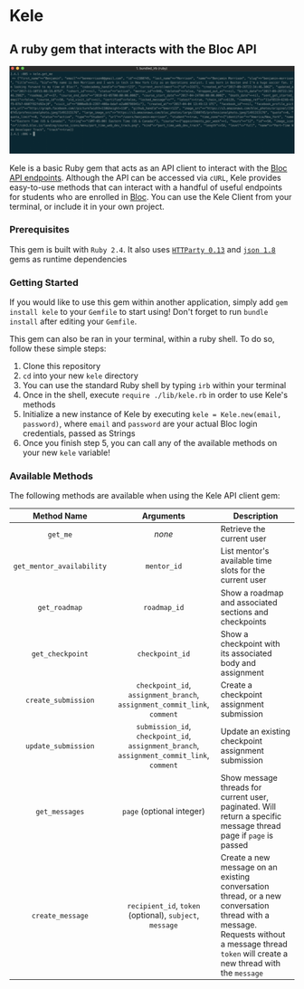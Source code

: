 # Kele
## A ruby gem that interacts with the Bloc API

![](img/kele_api_client.png)

Kele is a basic Ruby gem that acts as an API client to interact with the [Bloc API endpoints](https://blocapi.docs.apiary.io/#). Although the API can be accessed via `cURL`, Kele provides easy-to-use methods that can interact with a handful of useful endpoints for students who are enrolled in [Bloc](https://www.bloc.io). You can use the Kele Client from your terminal, or include it in your own project.

### Prerequisites

This gem is built with `Ruby 2.4`. It also uses [`HTTParty 0.13`](https://github.com/jnunemaker/httparty) and [`json 1.8`](https://rubygems.org/gems/json/versions/1.8.3) gems as runtime dependencies

### Getting Started

If you would like to use this gem within another application, simply add `gem install kele` to your `Gemfile` to start using! Don't forget to run `bundle install` after editing your `Gemfile`.

This gem can also be ran in your terminal, within a ruby shell. To do so, follow these simple steps:

1. Clone this repository
2. `cd` into your new `kele` directory
3. You can use the standard Ruby shell by typing `irb` within your terminal
4. Once in the shell, execute `require ./lib/kele.rb` in order to use Kele's methods
5. Initialize a new instance of Kele by executing `kele = Kele.new(email, password)`, where `email` and `password` are your actual Bloc login credentials, passed as Strings
6. Once you finish step 5, you can call any of the available methods on your new `kele` variable!

### Available Methods

The following methods are available when using the Kele API client gem:

| **Method Name** | **Arguments** | **Description** |
| :---: | :---: | --- |
| `get_me` | _none_ | Retrieve the current user |
| `get_mentor_availability` | `mentor_id` | List mentor's available time slots for the current user |
| `get_roadmap` | `roadmap_id` | Show a roadmap and associated sections and checkpoints |
| `get_checkpoint` | `checkpoint_id` | Show a checkpoint with its associated body and assignment |
| `create_submission` | `checkpoint_id`, `assignment_branch`, `assignment_commit_link`, `comment` | Create a checkpoint assignment submission |
| `update_submission` | `submission_id`, `checkpoint_id`, `assignment_branch`, `assignment_commit_link`, `comment` | Update an existing checkpoint assignment submission |
| `get_messages` | `page` (optional integer) | Show message threads for current user, paginated. Will return a specific message thread page if `page` is passed |
| `create_message` | `recipient_id`, `token` (optional), `subject`, `message` | Create a new message on an existing conversation thread, or a new conversation thread with a message. Requests without a message thread `token` will create a new thread with the `message` |
